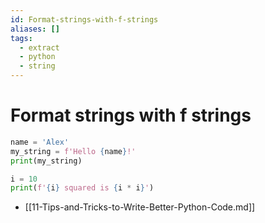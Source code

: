 ```yaml
---
id: Format-strings-with-f-strings
aliases: []
tags:
  - extract
  - python
  - string
---
```


# Format strings with f strings

```python
name = 'Alex'
my_string = f'Hello {name}!'
print(my_string)

i = 10
print(f'{i} squared is {i * i}')
```

- [[11-Tips-and-Tricks-to-Write-Better-Python-Code.md]]
